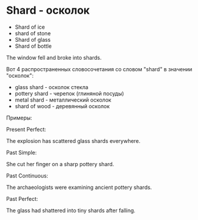 # Shard - осколок

- Shard of ice
- shard of stone
- Shard of glass
- Shard of bottle

The window fell and broke into shards.

Вот 4 распространенных словосочетания со словом "shard" в значении "осколок":

- glass shard - осколок стекла
- pottery shard - черепок (глиняной посуды)
- metal shard - металлический осколок
- shard of wood - деревянный осколок

Примеры:

Present Perfect:

The explosion has scattered glass shards everywhere.

Past Simple:

She cut her finger on a sharp pottery shard.

Past Continuous:

The archaeologists were examining ancient pottery shards.

Past Perfect:

The glass had shattered into tiny shards after falling.
